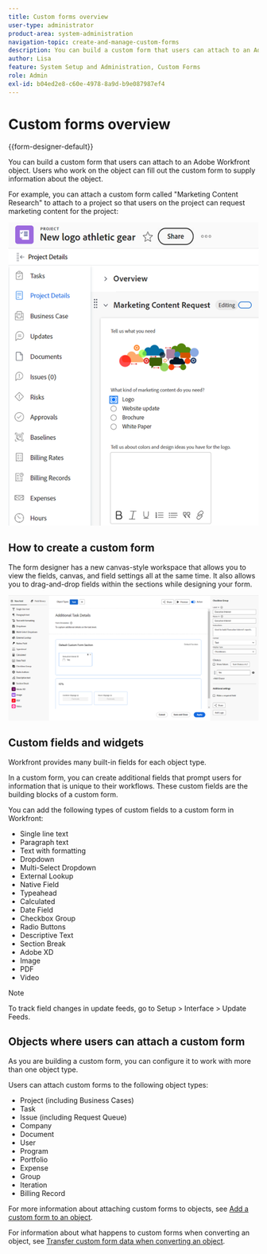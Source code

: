 ```yaml
---
title: Custom forms overview
user-type: administrator
product-area: system-administration
navigation-topic: create-and-manage-custom-forms
description: You can build a custom form that users can attach to an Adobe Workfront object. Users who work on the object can fill out the custom form to supply information about the object.
author: Lisa
feature: System Setup and Administration, Custom Forms
role: Admin
exl-id: b04ed2e8-c60e-4978-8a9d-b9e087987ef4
---
```

# Custom forms overview

<!--Audited: 12/2023-->

{{form-designer-default}}

You can build a custom form that users can attach to an Adobe Workfront object. Users who work on the object can fill out the custom form to supply information about the object.

For example, you can attach a custom form called "Marketing Content Research" to attach to a project so that users on the project can request marketing content for the project:

![](assets/see-image-details-page.png)

## How to create a custom form

The form designer has a new canvas-style workspace that allows you to view the fields, canvas, and field settings all at the same time. It also allows you to drag-and-drop fields within the sections while designing your form.

![Sample form designer](assets/form-designer-example.png)

## Custom fields and widgets

Workfront provides many built-in fields for each object type.

In a custom form, you can create additional fields that prompt users for information that is unique to their workflows. These custom fields are the building blocks of a custom form.

You can add the following types of custom fields to a custom form in Workfront:

* Single line text
* Paragraph text
* Text with formatting
* Dropdown
* Multi-Select Dropdown
* External Lookup
* Native Field
* Typeahead
* Calculated
* Date Field
* Checkbox Group
* Radio Buttons
* Descriptive Text
* Section Break
* Adobe XD
* Image
* PDF
* Video

>[!NOTE]
>
>To track field changes in update feeds, go to Setup > Interface > Update Feeds.

## Objects where users can attach a custom form

As you are building a custom form, you can configure it to work with more than one object type.

Users can attach custom forms to the following object types:

* Project (including Business Cases)
* Task
* Issue (including Request Queue)
* Company
* Document
* User
* Program
* Portfolio
* Expense
* Group
* Iteration
* Billing Record

For more information about attaching custom forms to objects, see [Add a custom form to an object](../../../workfront-basics/work-with-custom-forms/add-a-custom-form-to-an-object.md).

For information about what happens to custom forms when converting an object, see [Transfer custom form data when converting an object](/help/quicksilver/administration-and-setup/customize-workfront/create-manage-custom-forms/transfer-custom-form-data-larger-item.md).

